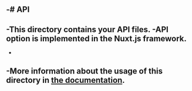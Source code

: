 -# API
-
-This directory contains your API files.
-API option is implemented in the Nuxt.js framework.
-
-
-More information about the usage of this directory in [the documentation](https://github.com/nejdetkadir/nuxt-mongodb-crud).
-